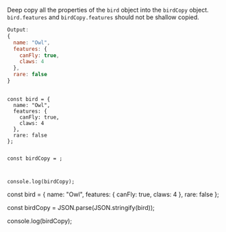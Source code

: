 Deep copy all the properties of the `bird` object
into the `birdCopy` object.
`bird.features` and `birdCopy.features`
should not be shallow copied.

```js
Output:
{
  name: "Owl",
  features: {
    canFly: true,
    claws: 4
  },
  rare: false
}
```
<codeblock type="exercise" language="javascript" testMode="fixedInput">
<code>
const bird = {
  name: "Owl",
  features: {
    canFly: true,
    claws: 4
  },
  rare: false
};

const birdCopy = ;

console.log(birdCopy);
</code>

<solution>
const bird = {
  name: "Owl",
  features: {
    canFly: true,
    claws: 4
  },
  rare: false
};

const birdCopy = JSON.parse(JSON.stringify(bird));

console.log(birdCopy);
</solution>
</codeblock>
